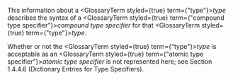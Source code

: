  This information about a <GlossaryTerm styled={true} term={"type"}><i>type</i></GlossaryTerm> describes the syntax of a <GlossaryTerm styled={true} term={"compound type specifier"}><i>compound type specifier</i></GlossaryTerm> for that <GlossaryTerm styled={true} term={"type"}><i>type</i></GlossaryTerm>. 



Whether or not the <GlossaryTerm styled={true} term={"type"}><i>type</i></GlossaryTerm> is acceptable as an <GlossaryTerm styled={true} term={"atomic type specifier"}><i>atomic type specifier</i></GlossaryTerm> is not represented here; see Section 1.4.4.6 (Dictionary Entries for Type Specifiers). 



